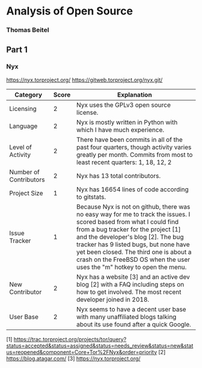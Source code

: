 # Analysis of Open Source

### Thomas Beitel

## Part 1

### Nyx

https://nyx.torproject.org/
https://gitweb.torproject.org/nyx.git/

| Category               | Score | Explanation                                                                                                                                                                                                                                                                                                                                                        |
|------------------------|-------|--------------------------------------------------------------------------------------------------------------------------------------------------------------------------------------------------------------------------------------------------------------------------------------------------------------------------------------------------------------------|
| Licensing              | 2     | Nyx uses the GPLv3 open source license.                                                                                                                                                                                                                                                                                                                            |
| Language               | 2     | Nyx is mostly written in Python with which I have much experience.                                                                                                                                                                                                                                                                                                 |
| Level of Activity      | 2     | There have been commits in all of the past four quarters, though activity varies greatly per month. Commits from most to least recent quarters: 1, 18, 12, 2                                                                                                                                                                                                      |
| Number of Contributors | 2     | Nyx has 13 total contributors.                                                                                                                                                                                                                                                                                                                                   |
| Project Size           | 1     | Nyx has 16654 lines of code according to gitstats.                                                                                                                                                                                                                                                                                                                 |
| Issue Tracker          | 1     | Because Nyx is not on github, there was no easy way for me to track the issues. I scored based from what I could find from a bug tracker for the project [1] and the developer's blog [2]. The bug tracker has 9 listed bugs, but none have yet been closed. The third one is about a crash on the FreeBSD OS when the user uses the "m" hotkey to open the menu. |
| New Contributor        | 2     | Nyx has a website [3] and an active dev blog [2] with a FAQ  including steps on how to get involved. The most recent developer joined in 2018.                                                                                                                                                                                                                    |
| User Base              | 2     | Nyx seems to have a decent user base with many unaffiliated blogs talking about its use found after a quick Google.                                                                                                                                                                                                                                               |

[1] https://trac.torproject.org/projects/tor/query?status=accepted&status=assigned&status=needs_review&status=new&status=reopened&component=Core+Tor%2FNyx&order=priority
[2] https://blog.atagar.com/
[3] https://nyx.torproject.org/
